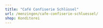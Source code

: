 ```yaml
---
title: "Café Confiserie Schlüssel"
url: /menzingen/cafe-confiserie-schluessel/
shop: Konditorei
---
```

